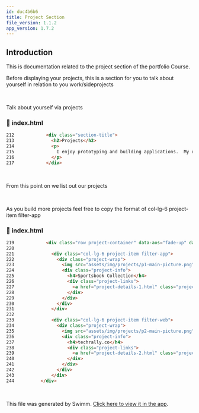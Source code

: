 ```yaml
---
id: duc4b6b6
title: Project Section
file_version: 1.1.2
app_version: 1.7.2
---
```


## Introduction

This is documentation related to the project section of the portfolio Course.

Before displaying your projects, this is a section for you to talk about yourself in relation to you work/sideprojects

<br/>

Talk about yourself via projects
<!-- NOTE-swimm-snippet: the lines below link your snippet to Swimm -->
### 📄 index.html
```html
212            <div class="section-title">
213              <h2>Projects</h2>
214              <p>
215                I enjoy prototyping and building applications.  My recent work and projects are below
216              </p>
217            </div>
```

<br/>

From this point on we list out our projects

<br/>

As you build more projects feel free to copy the format of col-lg-6 project-item filter-app
<!-- NOTE-swimm-snippet: the lines below link your snippet to Swimm -->
### 📄 index.html
```html
219            <div class="row project-container" data-aos="fade-up" data-aos-delay="200">
220    
221              <div class="col-lg-6 project-item filter-app">
222                <div class="project-wrap">
223                  <img src="assets/img/projects/p1-main-picture.png" class="img-fluid" alt="">
224                  <div class="project-info">
225                    <h4>Sportsbook Collection</h4>
226                    <div class="project-links">
227                      <a href="project-details-1.html" class="project-details-lightbox" data-glightbox="type: external" title="project Details"><i class="bx bx-plus"></i></a>
228                    </div>
229                  </div>
230                </div>
231              </div>
232    
233              <div class="col-lg-6 project-item filter-web">
234                <div class="project-wrap">
235                  <img src="assets/img/projects/p2-main-picture.png" class="img-fluid" alt="">
236                  <div class="project-info">
237                    <h4>techrally.co</h4>
238                    <div class="project-links">
239                      <a href="project-details-2.html" class="project-details-lightbox" data-glightbox="type: external" title="project Details"><i class="bx bx-plus"></i></a>
240                    </div>
241                  </div>
242                </div>
243              </div>
244          </div>
```

<br/>

This file was generated by Swimm. [Click here to view it in the app](https://app.swimm.io/repos/Z2l0aHViJTNBJTNBbXktcG9ydGZvbGlvLWNvdXJzZSUzQSUzQWtrb21heg==/docs/duc4b6b6).
